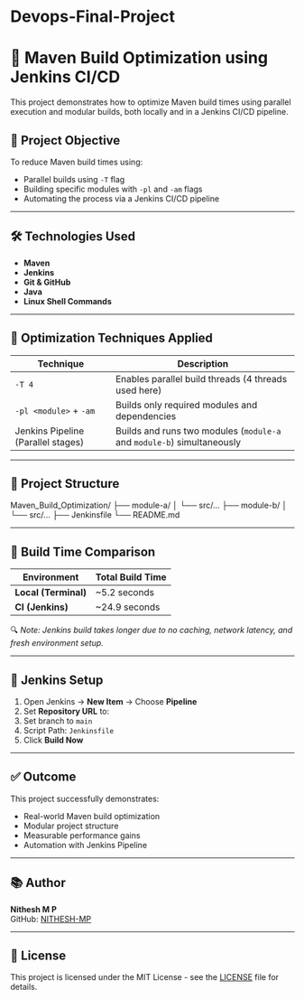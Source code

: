 ﻿# Devops-Final-Project
# 🚀 Maven Build Optimization using Jenkins CI/CD

This project demonstrates how to optimize Maven build times using parallel execution and modular builds, both locally and in a Jenkins CI/CD pipeline.

## 📌 Project Objective

To reduce Maven build times using:
- Parallel builds using `-T` flag
- Building specific modules with `-pl` and `-am` flags
- Automating the process via a Jenkins CI/CD pipeline

---

## 🛠️ Technologies Used

- **Maven**
- **Jenkins**
- **Git & GitHub**
- **Java**
- **Linux Shell Commands**

---

## 🔄 Optimization Techniques Applied

| Technique                          | Description                                                                 |
|-----------------------------------|-----------------------------------------------------------------------------|
| `-T 4`                             | Enables parallel build threads (4 threads used here)                        |
| `-pl <module>` + `-am`            | Builds only required modules and dependencies                               |
| Jenkins Pipeline (Parallel stages) | Builds and runs two modules (`module-a` and `module-b`) simultaneously     |

---

## 📁 Project Structure

Maven_Build_Optimization/
├── module-a/
│ └── src/...
├── module-b/
│ └── src/...
├── Jenkinsfile
└── README.md

---

## 🧪 Build Time Comparison

| Environment     | Total Build Time |
|----------------|------------------|
| **Local (Terminal)** | ~5.2 seconds     |
| **CI (Jenkins)**     | ~24.9 seconds    |

🔍 *Note: Jenkins build takes longer due to no caching, network latency, and fresh environment setup.*

---

## 🚧 Jenkins Setup

1. Open Jenkins → **New Item** → Choose **Pipeline**
2. Set **Repository URL** to:
3. Set branch to `main`
4. Script Path: `Jenkinsfile`
5. Click **Build Now**

---

## ✅ Outcome

This project successfully demonstrates:
- Real-world Maven build optimization
- Modular project structure
- Measurable performance gains
- Automation with Jenkins Pipeline

---

## 📚 Author

**Nithesh M P**  
GitHub: [NITHESH-MP](https://github.com/NITHESH-MP)

---

## 📄 License

This project is licensed under the MIT License - see the [LICENSE](LICENSE) file for details.
